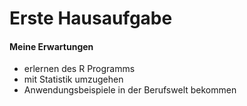 Erste Hausaufgabe
================

#### Meine Erwartungen

  - erlernen des R Programms
  - mit Statistik umzugehen
  - Anwendungsbeispiele in der Berufswelt bekommen
